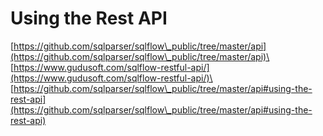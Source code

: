 # Using the Rest API

[https://github.com/sqlparser/sqlflow\_public/tree/master/api](https://github.com/sqlparser/sqlflow\_public/tree/master/api)\
\
[https://www.gudusoft.com/sqlflow-restful-api/](https://www.gudusoft.com/sqlflow-restful-api/)\
\
[https://github.com/sqlparser/sqlflow\_public/tree/master/api#using-the-rest-api](https://github.com/sqlparser/sqlflow\_public/tree/master/api#using-the-rest-api)
